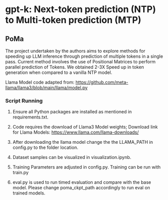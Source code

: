 # gpt-k: Next-token prediction (NTP) to Multi-token prediction (MTP)

## PoMa

The project undertaken by the authors aims to explore methods for speeding up LLM inference through prediction of multiple tokens in a single pass. Current method involves the use of Positional Matrices to perform parallel prediction of Tokens. We obtained 2-3X Speed up in token generation when compared to a vanilla NTP model. 

Llama Model code adapted from: https://github.com/meta-llama/llama3/blob/main/llama/model.py

### Script Running 

1. Ensure all Python packages are installed as mentioned in requirements.txt. 

2. Code requires the download of Llama3 Model weights; Download link for Llama Models:  https://www.llama.com/llama-downloads/

3. After downloading the llama model change the the LLAMA_PATH in config.py to the folder location.

4. Dataset samples can be visualized in visualization.ipynb.

5. Training Parameters are adjusted in config.py. Training can be run with train.py

6. eval.py is used to run timed evaluation and compare with the base model. Please change poma_ckpt_path accordingly to run eval on
trained models.

